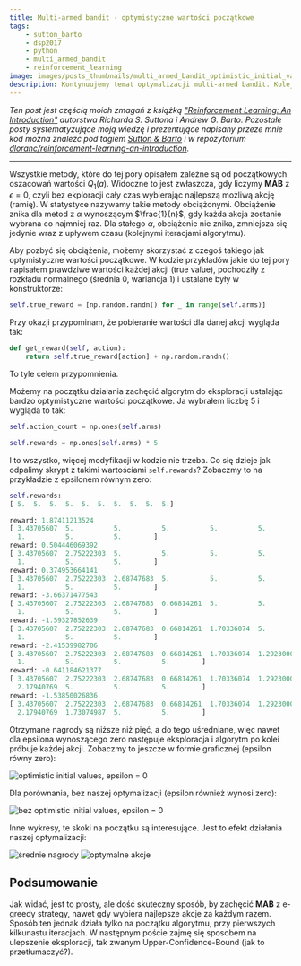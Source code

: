 ```yaml
---
title: Multi-armed bandit - optymistyczne wartości początkowe
tags:
    - sutton_barto
    - dsp2017
    - python
    - multi_armed_bandit
    - reinforcement_learning
image: images/posts_thumbnails/multi_armed_bandit_optimistic_initial_values.png
description: Kontynuujemy temat optymalizacji multi-armed bandit. Kolejna efektywna i do tego bardzo prosta optymalizacja.
---
```

*Ten post jest częścią moich zmagań z książką ["Reinforcement Learning: An Introduction"](http://incompleteideas.net/sutton/book/the-book-2nd.html) autorstwa Richarda S. Suttona i Andrew G. Barto. Pozostałe posty systematyzujące moją wiedzę i prezentujące napisany przeze mnie kod można znaleźć pod tagiem [Sutton & Barto](/tagi/sutton-barto) i w repozytorium [dloranc/reinforcement-learning-an-introduction](https://github.com/dloranc/reinforcement-learning-an-introduction).*

---

Wszystkie metody, które do tej pory opisałem zależne są od początkowych oszacowań wartości $Q_1(a)$. Widoczne to jest zwłaszcza, gdy liczymy **MAB** z $\epsilon = 0$, czyli bez ekploracji cały czas wybierając najlepszą możliwą akcję (ramię). W statystyce nazywamy takie metody obciążonymi. Obciążenie znika dla metod z $\alpha$ wynoszącym $\frac{1}{n}$, gdy każda akcja zostanie wybrana co najmniej raz. Dla stałego $\alpha$, obciążenie nie znika, zmniejsza się jedynie wraz z upływem czasu (kolejnymi iteracjami algorytmu).

<!-- truncate -->

Aby pozbyć się obciążenia, możemy skorzystać z czegoś takiego jak optymistyczne wartości początkowe. W kodzie przykładów jakie do tej pory napisałem prawdziwe wartości każdej akcji (true value), pochodziły z rozkładu normalnego (średnia 0, wariancja 1) i ustalane były w konstruktorze:

```Python
self.true_reward = [np.random.randn() for _ in range(self.arms)]
```

Przy okazji przypominam, że pobieranie wartości dla danej akcji wygląda tak:

```Python
def get_reward(self, action):
    return self.true_reward[action] + np.random.randn()
```

To tyle celem przypomnienia.

Możemy na początku działania zachęcić algorytm do eksploracji ustalając bardzo optymistyczne wartości początkowe. Ja wybrałem liczbę 5 i wygląda to tak:

```Python
self.action_count = np.ones(self.arms)

self.rewards = np.ones(self.arms) * 5
```

I to wszystko, więcej modyfikacji w kodzie nie trzeba. Co się dzieje jak odpalimy skrypt z takimi wartościami `self.rewards`? Zobaczmy to na przykładzie z epsilonem równym zero:


```python
self.rewards:
[ 5.  5.  5.  5.  5.  5.  5.  5.  5.  5.]

reward: 1.87411213524
[ 3.43705607  5.          5.          5.          5.          5.          5.
  1.          5.          5.        ]
reward: 0.504446069392
[ 3.43705607  2.75222303  5.          5.          5.          5.          5.
  1.          5.          5.        ]
reward: 0.374953664141
[ 3.43705607  2.75222303  2.68747683  5.          5.          5.          5.
  1.          5.          5.        ]
reward: -3.66371477543
[ 3.43705607  2.75222303  2.68747683  0.66814261  5.          5.          5.
  1.          5.          5.        ]
reward: -1.59327852639
[ 3.43705607  2.75222303  2.68747683  0.66814261  1.70336074  5.          5.
  1.          5.          5.        ]
reward: -2.41539982786
[ 3.43705607  2.75222303  2.68747683  0.66814261  1.70336074  1.29230009
  1.          5.          5.          5.        ]
reward: -0.641184621377
[ 3.43705607  2.75222303  2.68747683  0.66814261  1.70336074  1.29230009
  2.17940769  5.          5.          5.        ]
reward: -1.53850026836
[ 3.43705607  2.75222303  2.68747683  0.66814261  1.70336074  1.29230009
  2.17940769  1.73074987  5.          5.        ]
```

Otrzymane nagrody są niższe niż pięć, a do tego uśredniane, więc nawet dla epsilona wynoszącego zero następuje eksploracja i algorytm po kolei próbuje każdej akcji. Zobaczmy to jeszcze w formie graficznej (epsilon równy zero):

![optimistic initial values, epsilon = 0](/images/posts/multi_armed_bandit_optimistic_initial_values/01_rewards.png)

Dla porównania, bez naszej optymalizacji (epsilon również wynosi zero):

![bez optimistic initial values, epsilon = 0](/images/posts/multi_armed_bandit_optimistic_initial_values/02_rewards.png)

Inne wykresy, te skoki na początku są interesujące. Jest to efekt działania naszej optymalizacji:

![średnie nagrody](/images/posts/multi_armed_bandit_optimistic_initial_values/04_average_reward.png)
![optymalne akcje](/images/posts/multi_armed_bandit_optimistic_initial_values/04_optimal_action.png)

## Podsumowanie

Jak widać, jest to prosty, ale dość skuteczny sposób, by zachęcić **MAB** z e-greedy strategy, nawet gdy wybiera najlepsze akcje za każdym razem. Sposób ten jednak działa tylko na początku algorytmu, przy pierwszych kilkunastu iteracjach. W następnym poście zajmę się sposobem na ulepszenie eksploracji, tak zwanym Upper-Confidence-Bound (jak to przetłumaczyć?).
